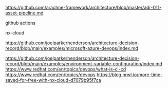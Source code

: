 https://github.com/arachne-framework/architecture/blob/master/adr-011-asset-pipeline.md

github actions

nx-cloud

https://github.com/joelparkerhenderson/architecture-decision-record/blob/main/examples/microsoft-azure-devops/index.md

https://github.com/joelparkerhenderson/architecture-decision-record/blob/main/examples/environment-variable-configuration/index.md
https://www.redhat.com/en/topics/devops/what-is-ci-cd
https://www.redhat.com/en/topics/devops
https://blog.nrwl.io/more-time-saved-for-free-with-nx-cloud-d7079b95f7ca
